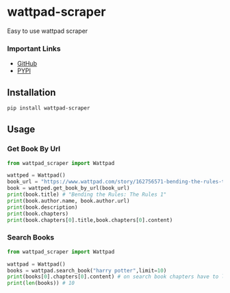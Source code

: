 # wattpad-scraper
Easy to use wattpad scraper

### Important Links
- [GitHub](https://github.com/shhossain/wattpad-scraper)
- [PYPI](https://pypi.org/project/wattpad-scraper/)

## Installation

```bash
pip install wattpad-scraper
```

## Usage

### Get Book By Url
```python
from wattpad_scraper import Wattpad

wattped = Wattpad()
book_url = "https://www.wattpad.com/story/162756571-bending-the-rules-the-rules-1"
book = wattped.get_book_by_url(book_url)
print(book.title) # "Bending the Rules: The Rules 1"
print(book.author.name, book.author.url) 
print(book.description)
print(book.chapters)
print(book.chapters[0].title,book.chapters[0].content)
```

### Search Books
```python
from wattpad_scraper import Wattpad

wattpad = Wattpad()
books = wattpad.search_book("harry potter",limit=10)
print(books[0].chapters[0].content) # on search book chapters have to load first so it may take a while
print(len(books)) # 10
```
